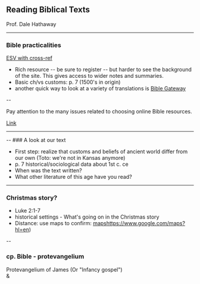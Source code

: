 ## Reading Biblical Texts
Prof. Dale Hathaway

---

### Bible practicalities

[ESV with cross-ref](https://www.esv.org)  
  
- Rich resource -- be sure to register -- but harder to see the background of the site. This gives access to wider notes and summaries.
- Basic ch/vs customs: p. 7 (1500's in origin)
- another quick way to look at a variety of translations is [Bible Gateway](http://biblegateway.com)

--

Pay attention to the many issues related to choosing online Bible resources.

[Link](https://dalesgit.github.io/relg220-s17/online-bible-research.html)

---


<section data-background="0B8ezT0-tUjVZeDRFSHc4ME9fWDg" data-background-size="500px"> </section>
--
### A look at our text

- First step: realize that customs and beliefs of ancient world differ from our own (Toto: we're not in Kansas anymore)
- p. 7 historical/sociological data about 1st c. ce
- When was the text written?
- What other literature of this age have you read?

---

### Christmas story?

- Luke 2:1-7
- historical settings - What's going on in the Christmas story
-  Distance: use maps to confirm: [maps]()https://www.google.com/maps?hl=en)

--

### cp. Bible - protevangelium

Protevangelium of James (Or "Infancy gospel")  
[](http://www.newadvent.org/fathers/0847.htm) & [](http://www.gnosis.org/library/gosjames.htm)
